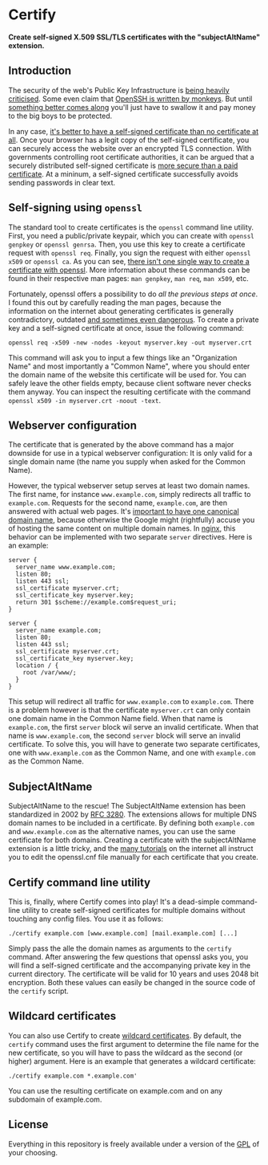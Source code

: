 # Certify

**Create self-signed X.509 SSL/TLS certificates with the "subjectAltName" extension.**

## Introduction

The security of the web's Public Key Infrastructure is [being heavily criticised](http://www.thoughtcrime.org/blog/ssl-and-the-future-of-authenticity/). Some even claim that [OpenSSH is written by monkeys](https://www.peereboom.us/assl/assl/html/openssl.html). But until [something better comes along](https://letsencrypt.org/) you'll just have to swallow it and pay money to the big boys to be protected.

In any case, [it's better to have a self-signed certificate than no certificate at all](http://serverfault.com/questions/279780/is-a-self-signed-ssl-certificate-a-false-sense-of-security). Once your browser has a legit copy of the self-signed certificate, you can securely access the website over an encrypted TLS connection. With governments controlling root certificate authorities, it can be argued that a securely distributed self-signed certificate is [more secure than a paid certificate](http://security.stackexchange.com/questions/42409/are-self-signed-certificates-actually-more-secure-than-ca-signed-certificates-now). At a mininum, a self-signed certificate successfully avoids sending passwords in clear text.

## Self-signing using `openssl`

The standard tool to create certificates is the `openssl` command line utility. First, you need a public/private keypair, which you can create with `openssl genpkey` or `openssl genrsa`. Then, you use this key to create a certificate request with `openssl req`. Finally, you sign the request with either `openssl x509` or `openssl ca`. As you can see, [there isn't one single way to create a certificate with openssl](http://stackoverflow.com/questions/21297139/how-do-you-sign-openssl-certificate-signing-requests-with-your-certification-aut). More information about these commands can be found in their respective man pages: `man genpkey`, `man req`, `man x509`, etc.

Fortunately, openssl offers a possibility to do *all the previous steps at once*. I found this out by carefully reading the man pages, because the information on the internet about generating certificates is generally contradictory, outdated [and sometimes even dangerous](http://wingolog.org/archives/2014/10/17/ffs-ssl). To create a private key and a self-signed certificate at once, issue the following command:

    openssl req -x509 -new -nodes -keyout myserver.key -out myserver.crt

This command will ask you to input a few things like an "Organization Name" and most importantly a "Common Name", where you should enter the domain name of the website this certificate will be used for. You can safely leave the other fields empty, because client software never checks them anyway. You can inspect the resulting certificate with the command `openssl x509 -in myserver.crt -noout -text`.

## Webserver configuration

The certificate that is generated by the above command has a major downside for use in a typical webserver configuration: It is only valid for a single domain name (the name you supply when asked for the Common Name).

However, the typical webserver setup serves at least two domain names. The first name, for instance `www.example.com`, simply redirects all traffic to `example.com`. Requests for the second name, `example.com`, are then answered with actual web pages. It's [important to have one canonical domain name](http://www.sitepoint.com/domain-www-or-no-www/), because otherwise the Google might (rightfully) accuse you of hosting the same content on multiple domain names. In [nginx](http://nginx.org/), this behavior can be implemented with two separate `server` directives. Here is an example:

    server {
      server_name www.example.com;
      listen 80;
      listen 443 ssl;
      ssl_certificate myserver.crt;
      ssl_certificate_key myserver.key;
      return 301 $scheme://example.com$request_uri;
    }

    server {
      server_name example.com;
      listen 80;
      listen 443 ssl;
      ssl_certificate myserver.crt;
      ssl_certificate_key myserver.key;
      location / {
        root /var/www/;
      }
    }

This setup will redirect all traffic for `www.example.com` to `example.com`.
There is a problem however is that the certificate `myserver.crt` can only contain one domain name in the Common Name field. When that name is `example.com`, the first `server` block wil serve an invalid certificate. When that name is `www.example.com`, the second `server` block will serve an invalid certificate. To solve this, you will have to generate two separate certificates, one with `www.example.com` as the Common Name, and one with `example.com` as the Common Name.

## SubjectAltName

SubjectAltName to the rescue! The SubjectAltName extension has been standardized in 2002 by [RFC 3280](https://tools.ietf.org/html/rfc3280). The extensions allows for multiple DNS domain names to be included in a certificate. By defining both `example.com` and `www.example.com` as the alternative names, you can use the same certificate for both domains. Creating a certificate with the subjectAltName extension is a little tricky, and the [many tutorials](https://duckduckgo.com/?q=create+subjectaltname+self-signed+certificate&t=debian) on the internet all instruct you to edit the openssl.cnf file manually for each certificate that you create.

## Certify command line utility

This is, finally, where Certify comes into play! It's a dead-simple command-line utility to create self-signed certificates for multiple domains without touching any config files. You use it as follows:

    ./certify example.com [www.example.com] [mail.example.com] [...]

Simply pass the alle the domain names as arguments to the `certify` command. After answering the few questions that openssl asks you, you will find a self-signed certificate and the accompanying private key in the current directory. The certificate will be valid for 10 years and uses 2048 bit encryption. Both these values can easily be changed in the source code of the `certify` script.

## Wildcard certificates

You can also use Certify to create [wildcard certificates](https://en.wikipedia.org/wiki/Wildcard_certificate). By default, the `certify` command uses the first argument to determine the file name for the new certificate, so you will have to pass the wildcard as the second (or higher) argument. Here is an example that generates a wildcard certificate:

    ./certify example.com *.example.com'

You can use the resulting certificate on example.com and on any subdomain of example.com.

## License

Everything in this repository is freely available under a version of the [GPL](https://gnu.org/licenses/gpl.html) of your choosing.
